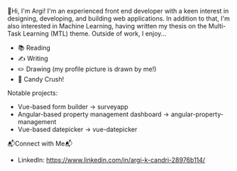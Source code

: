
👋Hi, I'm Argi!
I'm an experienced front end developer with a keen interest in designing, developing, and building web applications. In addition to that, I'm also interested in Machine Learning, having written my thesis on the Multi-Task Learning (MTL) theme. Outside of work, I enjoy... 
- 📚 Reading
- ✍️ Writing
- ✏️ Drawing (my profile picture is drawn by me!)
- 🍬 Candy Crush!

Notable projects: 
- Vue-based form builder -> surveyapp
- Angular-based property management dashboard -> angular-property-management
- Vue-based datepicker -> vue-datepicker

📬Connect with Me📬
- LinkedIn: https://www.linkedin.com/in/argi-k-candri-28976b114/
